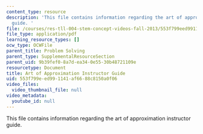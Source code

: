 ```yaml
---
content_type: resource
description: 'This file contains information regarding the art of approximation instructor
  guide. '
file: /courses/res-tll-004-stem-concept-videos-fall-2013/553f799eed991141af6688c8150a0f06_MITRES_TLL-004F13_ArtGuide.pdf
file_type: application/pdf
learning_resource_types: []
ocw_type: OCWFile
parent_title: Problem Solving
parent_type: SupplementalResourceSection
parent_uid: 9b39fef0-8a7d-ea34-0e55-30b48721109e
resourcetype: Document
title: Art of Approximation Instructor Guide
uid: 553f799e-ed99-1141-af66-88c8150a0f06
video_files:
  video_thumbnail_file: null
video_metadata:
  youtube_id: null
---
```

This file contains information regarding the art of approximation instructor guide. 


